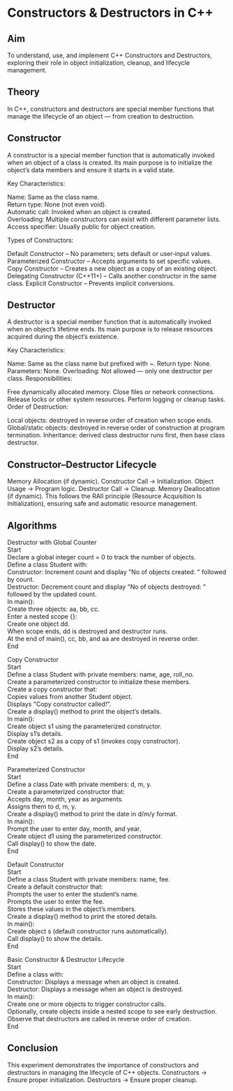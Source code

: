 # Constructors & Destructors in C++
## Aim
To understand, use, and implement C++ Constructors and Destructors, exploring their role in object initialization, cleanup, and lifecycle management.

## Theory
In C++, constructors and destructors are special member functions that manage the lifecycle of an object — from creation to destruction.

## Constructor
A constructor is a special member function that is automatically invoked when an object of a class is created.
Its main purpose is to initialize the object’s data members and ensure it starts in a valid state.

Key Characteristics:

Name: Same as the class name.<br>
Return type: None (not even void).<br>
Automatic call: Invoked when an object is created.<br>
Overloading: Multiple constructors can exist with different parameter lists.<br>
Access specifier: Usually public for object creation.<br>

Types of Constructors:

Default Constructor – No parameters; sets default or user‑input values.
Parameterized Constructor – Accepts arguments to set specific values.
Copy Constructor – Creates a new object as a copy of an existing object.
Delegating Constructor (C++11+) – Calls another constructor in the same class.
Explicit Constructor – Prevents implicit conversions.

## Destructor
A destructor is a special member function that is automatically invoked when an object’s lifetime ends.
Its main purpose is to release resources acquired during the object’s existence.

Key Characteristics:

Name: Same as the class name but prefixed with ~.
Return type: None.
Parameters: None.
Overloading: Not allowed — only one destructor per class.
Responsibilities:

Free dynamically allocated memory.
Close files or network connections.
Release locks or other system resources.
Perform logging or cleanup tasks.
Order of Destruction:

Local objects: destroyed in reverse order of creation when scope ends.
Global/static objects: destroyed in reverse order of construction at program termination.
Inheritance: derived class destructor runs first, then base class destructor.
## Constructor–Destructor Lifecycle
Memory Allocation (if dynamic).
Constructor Call → Initialization.
Object Usage → Program logic.
Destructor Call → Cleanup.
Memory Deallocation (if dynamic).
This follows the RAII principle (Resource Acquisition Is Initialization), ensuring safe and automatic resource management.

## Algorithms
Destructor with Global Counter<br>
Start<br>
Declare a global integer count = 0 to track the number of objects.<br>
Define a class Student with:<br>
Constructor: Increment count and display "No of objects created: " followed by count.<br>
Destructor: Decrement count and display "No of objects destroyed: " followed by the updated count.<br>
In main():<br>
Create three objects: aa, bb, cc.<br>
Enter a nested scope {}:<br>
Create one object dd.<br>
When scope ends, dd is destroyed and destructor runs.<br>
At the end of main(), cc, bb, and aa are destroyed in reverse order.<br>
End<br>


Copy Constructor<br>
Start<br>
Define a class Student with private members: name, age, roll_no.<br>
Create a parameterized constructor to initialize these members.<br>
Create a copy constructor that:<br>
Copies values from another Student object.<br>
Displays "Copy constructor called!".<br>
Create a display() method to print the object’s details.<br>
In main():<br>
Create object s1 using the parameterized constructor.<br>
Display s1’s details.<br>
Create object s2 as a copy of s1 (invokes copy constructor).<br>
Display s2’s details.<br>
End
<br>

Parameterized Constructor<br>
Start<br>
Define a class Date with private members: d, m, y.<br>
Create a parameterized constructor that:<br>
Accepts day, month, year as arguments.<br>
Assigns them to d, m, y.<br>
Create a display() method to print the date in d/m/y format.<br>
In main():<br>
Prompt the user to enter day, month, and year.<br>
Create object d1 using the parameterized constructor.<br>
Call display() to show the date.<br>
End<br>


Default Constructor<br>
Start<br>
Define a class Student with private members: name, fee.<br>
Create a default constructor that:<br>
Prompts the user to enter the student’s name.<br>
Prompts the user to enter the fee.<br>
Stores these values in the object’s members.<br>
Create a display() method to print the stored details.<br>
In main():<br>
Create object s (default constructor runs automatically).<br>
Call display() to show the details.<br>
End<br>


Basic Constructor & Destructor Lifecycle<br>
Start<br>
Define a class with:<br>
Constructor: Displays a message when an object is created.<br>
Destructor: Displays a message when an object is destroyed.<br>
In main():<br>
Create one or more objects to trigger constructor calls.<br>
Optionally, create objects inside a nested scope to see early destruction.<br>
Observe that destructors are called in reverse order of creation.<br>
End<br>


## Conclusion
This experiment demonstrates the importance of constructors and destructors in managing the lifecycle of C++ objects.
Constructors → Ensure proper initialization.
Destructors → Ensure proper cleanup.

